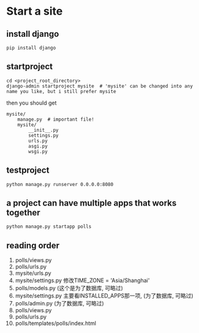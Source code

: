 # Start a site

## install django

```shell
pip install django
```

## startproject

```shell
cd <project_root_directory>
django-admin startproject mysite  # 'mysite' can be changed into any name you like, but i still prefer mysite
```

then you should get

```shell
mysite/
    manage.py  # important file!
    mysite/
        __init__.py
        settings.py
        urls.py
        asgi.py
        wsgi.py
```

## testproject

```shell
python manage.py runserver 0.0.0.0:8080
```

## a project can have multiple apps that works together

```shell
python manage.py startapp polls
```

## reading order

1. polls/views.py
2. polls/urls.py
3. mysite/urls.py
4. mysite/settings.py 修改TIME_ZONE = 'Asia/Shanghai'
5. polls/models.py (这个是为了数据库, 可略过)
6. mysite/settings.py 主要看INSTALLED_APPS那一项, (为了数据库, 可略过)
7. polls/admin.py (为了数据库, 可略过)
8. polls/views.py
9. polls/urls.py
10. polls/templates/polls/index.html